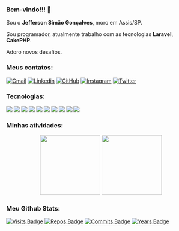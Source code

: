 ### Bem-vindo!!! 👋

Sou o **Jefferson Simão Gonçalves**, moro em Assis/SP.

Sou programador, atualmente trabalho com as tecnologias **Laravel**, **CakePHP**. 

Adoro novos desafios.

### Meus contatos:

[![Gmail](https://img.shields.io/badge/-Gmail-FF0000?style=for-the-badge&labelColor=FF0000&logo=gmail&logoColor=white)](mailto:gerson.simao.92@gmail.com)
[![Linkedin](https://img.shields.io/badge/-Linkedin-0e76a8?style=for-the-badge&logo=Linkedin&logoColor=white)](https://www.linkedin.com/in/jeffersonsimaogoncalves/)
[![GitHub](https://img.shields.io/badge/Github-100000?style=for-the-badge&logo=github&logoColor=white)](https://github.com/jeffersonsimaogoncalves)
[![Instagram](https://img.shields.io/badge/instagram-E4405F.svg?style=for-the-badge&logo=instagram&logoColor=white)](https://www.instagram.com/jeffersonsimaogoncalves/)
[![Twitter](https://img.shields.io/badge/twitter-1DA1F2.svg?style=for-the-badge&logo=twitter&logoColor=white)](https://twitter.com/jsimaogoncalves)

<!--
**jeffersonsimaogoncalves/jeffersonsimaogoncalves** is a ✨ _special_ ✨ repository because its `README.md` (this file) appears on your GitHub profile.

Here are some ideas to get you started:

- 🔭 I’m currently working on ...
- 🌱 I’m currently learning ...
- 👯 I’m looking to collaborate on ...
- 🤔 I’m looking for help with ...
- 💬 Ask me about ...
- 📫 How to reach me: ...
- 😄 Pronouns: ...
- ⚡ Fun fact: ...
-->
### Tecnologias:

<p>
  <a href="https://github.com/jeffersonsimaogoncalves"><img src="https://img.shields.io/badge/php%20-%2320232a.svg?&style=for-the-badge&logo=php"/></a>
  <a href="https://github.com/jeffersonsimaogoncalves"><img src="https://img.shields.io/badge/laravel%20-%2320232a?style=for-the-badge&logo=laravel"/></a>
  <a href="https://github.com/jeffersonsimaogoncalves"><img src="https://img.shields.io/badge/cakephp%20-%2320232a?style=for-the-badge&logo=cakephp"/></a>
  <a href="https://github.com/jeffersonsimaogoncalves"><img src="https://img.shields.io/badge/javascript%20-%2320232a.svg?&style=for-the-badge&logo=javascript"/></a>
  <a href="https://github.com/jeffersonsimaogoncalves"><img src="https://img.shields.io/badge/git%20-%2320232a.svg?&style=for-the-badge&logo=git"/></a>
  <a href="https://github.com/jeffersonsimaogoncalves"><img src="https://img.shields.io/badge/github%20-%2320232a.svg?&style=for-the-badge&logo=github"/></a>
  <a href="https://github.com/jeffersonsimaogoncalves"><img src="https://img.shields.io/badge/android%20-%2320232a?style=for-the-badge&logo=android"/></a>
  <a href="https://github.com/jeffersonsimaogoncalves"><img src="https://img.shields.io/badge/java%20-%2320232a?style=for-the-badge&logo=java"/></a>
  <a href="https://github.com/jeffersonsimaogoncalves"><img src="https://img.shields.io/badge/c%23%20-%2320232a?style=for-the-badge&logo=csharp"/></a>
  <a href="https://github.com/jeffersonsimaogoncalves"><img src="https://img.shields.io/badge/rfid%20-%2320232a?style=for-the-badge&logo=rfid"/></a>
</p>


### Minhas atividades:

<p align = "center">
  <img height="160" src="https://github-readme-stats.vercel.app/api?username=jeffersonsimaogoncalves&theme=dracula&count_private=true&show_icons=true&hide_title=false&line_height=27"/>
  <img height="160" src="https://github-readme-stats.vercel.app/api/top-langs/?username=jeffersonsimaogoncalves&langs_count=15&theme=dracula&hide_title=false&layout=compact"/>
</p>

### Meu Github Stats:

[![Visits Badge](https://badges.pufler.dev/visits/jeffersonsimaogoncalves/jeffersonsimaogoncalves?style=for-the-badge)](https://github.com/jeffersonsimaogoncalves/jeffersonsimaogoncalves)
[![Repos Badge](https://badges.pufler.dev/repos/jeffersonsimaogoncalves?style=for-the-badge)](https://github.com/jeffersonsimaogoncalves?tab=repositories)
[![Commits Badge](https://badges.pufler.dev/commits/all/jeffersonsimaogoncalves?style=for-the-badge)](https://github.com/jeffersonsimaogoncalves)
[![Years Badge](https://badges.pufler.dev/years/jeffersonsimaogoncalves?style=for-the-badge)](https://github.com/jeffersonsimaogoncalves)
